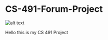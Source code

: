# CS-491-Forum-Project
![alt text](https://github.com/ShazadaKhan/CS-491-Forum-Project/blob/master/Icon.png)


Hello this is my CS 491 Project


